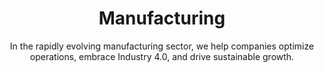 ---
layout: industry
order: 3
title: Manufacturing
subtitle: "In the rapidly evolving manufacturing sector, we help companies optimize operations, embrace Industry 4.0, and drive sustainable growth."
intro: "At SLKone, we empower manufacturers to thrive in an era of rapid technological advancement and shifting global dynamics. Our expertise spans operational excellence, supply chain optimization, and digital transformation, enabling our clients to achieve operational efficiency, market responsiveness, and sustainable growth."
landscape-title: "The Manufacturing Landscape"
landscape-intro: "The manufacturing industry is experiencing significant transformation, driven by:"
landscape:
  - "Industry 4.0 and smart factory initiatives"
  - "Sustainability imperatives and circular economy concepts"
  - "Reshoring and supply chain resilience strategies"
  - "Customization demands and mass personalization trends"
  - "Workforce evolution and skills gap challenges"
landscape-conclusion: "These trends present both challenges and opportunities for manufacturers striving to maintain competitive advantage and operational excellence."
approach-title: "Our Approach"
approach-intro: "SLKone adopts a multifaceted approach to manufacturing challenges, integrating operational excellence with strategic foresight. Our framework encompasses:"
approach:
  - "Lean Manufacturing Principles: Eliminating waste and optimizing processes"
  - "Digital Transformation Roadmaps: Leveraging technology to enhance productivity"
  - "Supply Chain Optimization: Building resilient and agile supply networks"
  - "Talent Development Strategies: Bridging the skills gap and fostering innovation"
  - "Sustainability Integration: Embedding eco-friendly practices in operations"
why_choose:
  - "Comprehensive Expertise: Deep understanding of manufacturing processes and technologies."
  - "Innovative Solutions: Leveraging Industry 4.0 and smart technologies for modern manufacturing."
  - "Sustainable Practices: Implementing eco-friendly and circular economy strategies."
  - "Operational Excellence: Proven methodologies to enhance efficiency and reduce costs."
  - "Talent Development: Strategies to bridge the skills gap and foster a skilled workforce."
  - "Collaborative Approach: Working closely with your team to ensure tailored and effective solutions."
cta: "Ready to elevate your manufacturing operations? Contact SLKone today to learn how our specialized services can drive your operational excellence and sustainable growth."
icon: "fa-solid fa-industry"
color: "sand"
---